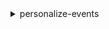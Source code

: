 <details><summary>personalize-events</summary><blockquote>

- **<details><summary>help</summary><blockquote>**

  * 


- **<details><summary>put-events</summary><blockquote>**

  * --tracking-id
  * --user-id
  * --session-id
  * --event-list
  * --cli-input-json
  * --cli-input-yaml
  * --generate-cli-skeleton


- **<details><summary>put-items</summary><blockquote>**

  * --dataset-arn
  * --items
  * --cli-input-json
  * --cli-input-yaml
  * --generate-cli-skeleton


- **<details><summary>put-users</summary><blockquote>**

  * --dataset-arn
  * --users
  * --cli-input-json
  * --cli-input-yaml
  * --generate-cli-skeleton


</blockquote></details>
</blockquote></details>
</blockquote></details>
</blockquote></details>
</blockquote></details>

